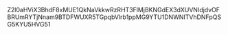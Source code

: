 Z2l0aHViX3BhdF8xMUE1QkNaVkkwRzRHT3FlMjBKNGdEX3dXUVNIdjdvOFBRUmRYTjNnam9BTDFWUXR5TGpqbVlrb1ppMG9YTU1DNWNITVhDNFpQSG5KYU5HVG51
